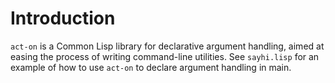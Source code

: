 # Introduction

`act-on` is a Common Lisp library for declarative argument handling, aimed at
easing the process of writing command-line utilities. See `sayhi.lisp` for an
example of how to use `act-on` to declare argument handling in main.
